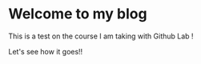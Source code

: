 # Welcome to my blog

This is a test on the course I am taking with Github Lab !

Let's see how it goes!!
